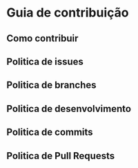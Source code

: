# Guia de contribuição 
## Como contribuir
## Politica de issues
## Politica de branches
## Politica de desenvolvimento
## Politica de commits
## Politica de Pull Requests 
